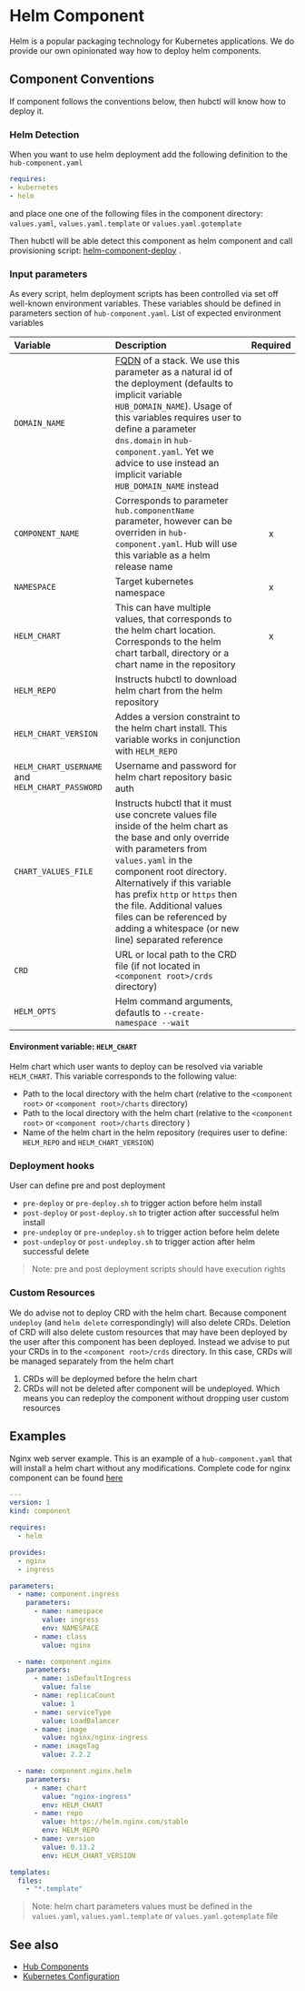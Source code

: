 # Helm Component

Helm is a popular packaging technology for Kubernetes applications. We do provide our own opinionated way how to deploy helm components.

## Component Conventions

If component follows the conventions below, then hubctl will know how to deploy  it.

### Helm Detection

When you want to use helm deployment add the following definition to the `hub-component.yaml`

```yaml
requires:
- kubernetes
- helm
```

and place one one of the following files in the component directory:  `values.yaml`, `values.yaml.template` or `values.yaml.gotemplate`

Then hubctl will be able detect this component as helm component and call provisioning script: [helm-component-deploy](https://github.com/epam/hub-extensions/blob/master/hub-component-helm-deploy) .

### Input parameters

As every script, helm deployment scripts has been controlled via set off well-known environment variables. These variables should be defined in parameters section of `hub-component.yaml`. List of expected environment variables

| Variable   | Description | Required
| :-------- | :-------- | :-: |
| `DOMAIN_NAME` | [FQDN](https://en.wikipedia.org/wiki/Fully_qualified_domain_name) of a stack. We use this parameter as a natural id of the deployment (defaults to implicit variable `HUB_DOMAIN_NAME`). Usage of this variables requires user to define a parameter `dns.domain` in `hub-component.yaml`. Yet we advice to use instead an implicit variable `HUB_DOMAIN_NAME` instead |  |
| `COMPONENT_NAME` | Corresponds to parameter `hub.componentName` parameter, however can be overriden in `hub-component.yaml`. Hub will use this variable as a helm release name | x |
| `NAMESPACE` | Target kubernetes namespace | x |
| `HELM_CHART` | This can have multiple values, that corresponds to the helm chart location. Corresponds to the helm chart tarball, directory or a chart name in the repository | x |
| `HELM_REPO` | Instructs hubctl to download helm chart from the helm repository | |
| `HELM_CHART_VERSION` | Addes a version constraint to the helm chart install. This variable works in conjunction with `HELM_REPO` | |
| `HELM_CHART_USERNAME` and `HELM_CHART_PASSWORD`| Username and password for helm chart repository basic auth | |
| `CHART_VALUES_FILE` | Instructs hubctl that it must use concrete values file inside of the helm chart as the base and only override with parameters from `values.yaml` in the component root directory. Alternatively if this variable has prefix `http` or `https` then the file. Additional values files can be referenced by adding a whitespace (or new line) separated reference | |
| `CRD` | URL or local path to the CRD file (if not located in `<component root>/crds` directory)  | |
| `HELM_OPTS` | Helm command arguments, defautls to `--create-namespace --wait` | |

#### Environment variable: `HELM_CHART`

Helm chart which user wants to deploy can be resolved via variable `HELM_CHART`. This variable corresponds to the following value:

* Path to the local directory with the helm chart (relative to the `<component root>` or `<component root>/charts` directory)
* Path to the local directory with the helm chart (relative to the `<component root>` or `<component root>/charts` directory )
* Name of the helm chart in the helm repository (requires user to define: `HELM_REPO` and `HELM_CHART_VERSION`)

### Deployment hooks

User can define pre and post deployment

* `pre-deploy` or `pre-deploy.sh` to trigger action before helm install
* `post-deploy` or `post-deploy.sh` to trigter action after successful helm install
* `pre-undeploy` or `pre-undeploy.sh` to trigger action before helm delete
* `post-undeploy` or `post-undeploy.sh` to trigger action after helm successful delete

> Note: pre and post deployment scripts should have execution rights

### Custom Resources

We do advise not to deploy CRD with the helm chart. Because component `undeploy` (and `helm delete` correspondingly) will also delete CRDs. Deletion of CRD will also delete custom resources that may have been deployed by the user after this component has been deployed. Instead we advise to put your CRDs in to the  `<component root>/crds` directory. In this case, CRDs will be managed separately from the helm chart

1. CRDs will be deploymed before the helm chart
2. CRDs will not be deleted after component will be undeployed. Which means you can redeploy the component without dropping user custom resources

## Examples

Nginx web server example. This is an example of a `hub-component.yaml` that will install a helm chart without any modifications. Complete code for nginx component can be found [here](https://github.com/epam/hub-google-components/tree/main/nginx)

```yaml
---
version: 1
kind: component

requires:
  - helm

provides:
  - nginx
  - ingress

parameters:
  - name: component.ingress
    parameters:
      - name: namespace
        value: ingress
        env: NAMESPACE
      - name: class
        value: nginx

  - name: component.nginx
    parameters:
      - name: isDefaultIngress
        value: false
      - name: replicaCount
        value: 1
      - name: serviceType
        value: LoadBalancer
      - name: image
        value: nginx/nginx-ingress
      - name: imageTag
        value: 2.2.2

  - name: component.nginx.helm
    parameters:
      - name: chart
        value: "nginx-ingress"
        env: HELM_CHART
      - name: repo
        value: https://helm.nginx.com/stable
        env: HELM_REPO
      - name: version
        value: 0.13.2
        env: HELM_CHART_VERSION

templates:
  files:
    - "*.template"
```

> Note: helm chart parameters values must be defined in the `values.yaml`, `values.yaml.template` or `values.yaml.gotemplate` file

## See also

* [Hub Components](../components)
* [Kubernetes Configuration](../kubernetes)
